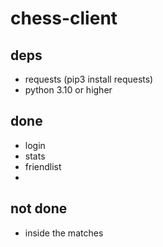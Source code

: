 # chess-client
## deps
- requests (pip3 install requests)
- python 3.10 or higher

## done
- login
- stats
- friendlist
- 

## not done
- inside the matches
